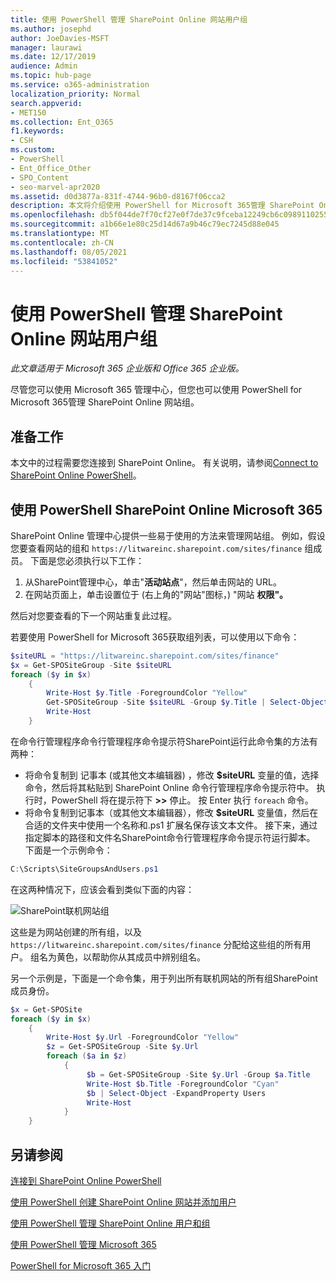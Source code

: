 ```yaml
---
title: 使用 PowerShell 管理 SharePoint Online 网站用户组
ms.author: josephd
author: JoeDavies-MSFT
manager: laurawi
ms.date: 12/17/2019
audience: Admin
ms.topic: hub-page
ms.service: o365-administration
localization_priority: Normal
search.appverid:
- MET150
ms.collection: Ent_O365
f1.keywords:
- CSH
ms.custom:
- PowerShell
- Ent_Office_Other
- SPO_Content
- seo-marvel-apr2020
ms.assetid: d0d3877a-831f-4744-96b0-d8167f06cca2
description: 本文将介绍使用 PowerShell for Microsoft 365管理 SharePoint Online 网站组的过程。
ms.openlocfilehash: db5f044de7f70cf27e0f7de37c9fceba12249cb6c09891102557fb3c95efcb52
ms.sourcegitcommit: a1b66e1e80c25d14d67a9b46c79ec7245d88e045
ms.translationtype: MT
ms.contentlocale: zh-CN
ms.lasthandoff: 08/05/2021
ms.locfileid: "53841052"
---
```

# <a name="manage-sharepoint-online-site-groups-with-powershell"></a>使用 PowerShell 管理 SharePoint Online 网站用户组

*此文章适用于 Microsoft 365 企业版和 Office 365 企业版。* 

尽管您可以使用 Microsoft 365 管理中心，但您也可以使用 PowerShell for Microsoft 365管理 SharePoint Online 网站组。

## <a name="before-you-begin"></a>准备工作

本文中的过程需要您连接到 SharePoint Online。 有关说明，请参阅[Connect to SharePoint Online PowerShell](/powershell/sharepoint/sharepoint-online/connect-sharepoint-online)。

## <a name="view-sharepoint-online-with-powershell-for-microsoft-365"></a>使用 PowerShell SharePoint Online Microsoft 365

SharePoint Online 管理中心提供一些易于使用的方法来管理网站组。 例如，假设您要查看网站的组和 `https://litwareinc.sharepoint.com/sites/finance` 组成员。 下面是您必须执行以下工作：

1. 从SharePoint管理中心，单击"**活动站点**"，然后单击网站的 URL。
2. 在网站页面上，单击设置位于 (右上角的"网站"图标，) "网站 **权限"。**

然后对您要查看的下一个网站重复此过程。

若要使用 PowerShell for Microsoft 365获取组列表，可以使用以下命令：

```powershell
$siteURL = "https://litwareinc.sharepoint.com/sites/finance"
$x = Get-SPOSiteGroup -Site $siteURL
foreach ($y in $x)
    {
        Write-Host $y.Title -ForegroundColor "Yellow"
        Get-SPOSiteGroup -Site $siteURL -Group $y.Title | Select-Object -ExpandProperty Users
        Write-Host
    }
```

在命令行管理程序命令行管理程序命令提示符SharePoint运行此命令集的方法有两种：

- 将命令复制到 记事本 (或其他文本编辑器) ，修改 **$siteURL** 变量的值，选择命令，然后将其粘贴到 SharePoint Online 命令行管理程序命令提示符中。 执行时，PowerShell 将在提示符下 **>>** 停止。 按 Enter 执行 `foreach` 命令。<br/>
- 将命令复制到记事本（或其他文本编辑器），修改 **$siteURL** 变量值，然后在合适的文件夹中使用一个名称和.ps1 扩展名保存该文本文件。 接下来，通过指定脚本的路径和文件名SharePoint命令行管理程序命令提示符运行脚本。 下面是一个示例命令：

```powershell
C:\Scripts\SiteGroupsAndUsers.ps1
```

在这两种情况下，应该会看到类似下面的内容：

![SharePoint联机网站组](../media/SPO-site-groups.png)

这些是为网站创建的所有组，以及 `https://litwareinc.sharepoint.com/sites/finance` 分配给这些组的所有用户。 组名为黄色，以帮助你从其成员中辨别组名。

另一个示例是，下面是一个命令集，用于列出所有联机网站的所有组SharePoint成员身份。

```powershell
$x = Get-SPOSite
foreach ($y in $x)
    {
        Write-Host $y.Url -ForegroundColor "Yellow"
        $z = Get-SPOSiteGroup -Site $y.Url
        foreach ($a in $z)
            {
                 $b = Get-SPOSiteGroup -Site $y.Url -Group $a.Title
                 Write-Host $b.Title -ForegroundColor "Cyan"
                 $b | Select-Object -ExpandProperty Users
                 Write-Host
            }
    }
```

## <a name="see-also"></a>另请参阅

[连接到 SharePoint Online PowerShell](/powershell/sharepoint/sharepoint-online/connect-sharepoint-online)

[使用 PowerShell 创建 SharePoint Online 网站并添加用户](create-sharepoint-sites-and-add-users-with-powershell.md)

[使用 PowerShell 管理 SharePoint Online 用户和组](manage-sharepoint-users-and-groups-with-powershell.md)

[使用 PowerShell 管理 Microsoft 365](manage-microsoft-365-with-microsoft-365-powershell.md)

[PowerShell for Microsoft 365 入门](getting-started-with-microsoft-365-powershell.md)

